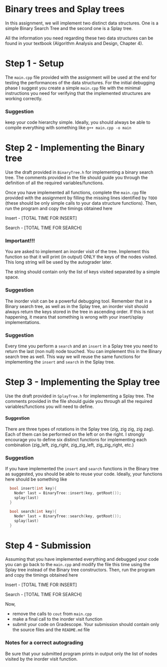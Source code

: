 # Binary trees and Splay trees

In this assignment, we will implement two distinct data structures. One is a simple Binary Search Tree and the second one is a Splay tree.

All the information you need regarding these two data structures can be found in your textbook (Algorithm Analysis and Design, Chapter 4).


# Step 1 - Setup

The `main.cpp` file provided with the assignment will be used at the end for testing the performances of the data structures. For the initial debugging phase I suggest you create a simple `main.cpp` file with the minimal instructions you need for verifying that the implemented structures are working correctly.

### Suggestion
keep your code hierarchy simple. Ideally, you should always be able to compile everything with something like `g++ main.cpp -o main`

# Step 2 - Implementing the Binary tree

Use the draft provided in `BinaryTree.h` for implementing a binary search tree. The comments provided in the file should guide you through the definition of all the required variables/functions.

Once you have implemented all functions, complete the `main.cpp` file provided with the assignment by filling the missing lines identified by `TODO` (these should be only simple calls to your data structure functions).
Then, run the program and copy the timings obtained here

Insert - [TOTAL TIME FOR INSERT]

Search - [TOTAL TIME FOR SEARCH]


### Important!!!
You are asked to implement an inorder visit of the tree. Implement this function so that it will print (in output) ONLY the keys of the nodes visited. This long string will be used by the autograder later.

The string should contain only the list of keys visited separated by a simple space.


### Suggestion
The inorder visit can be a powerful debugging tool. Remember that in a Binary search tree, as well as in the Splay tree, an inorder visit should always return the keys stored in the tree in ascending order. If this is not happening, it means that something is wrong with your insert/splay implementations.


### Suggestion
Every time you perform a `search` and an `insert` in a Splay tree you need to return the last (non null) node touched. You can implement this in the Binary search tree as well. This way we will reuse the same functions for implementing the `insert` and `search` in the Splay tree.  


# Step 3 - Implementing the Splay tree

Use the draft provided in `SplayTree.h` for implementing a Splay tree. The comments provided in the file should guide you through all the required variables/functions you will need to define.

#### Suggestion
There are three types of rotations in the Splay tree (zig, zig zig, zig zag). Each of them can be performed on the left or on the right. I strongly encourage you to define six distinct functions for implementing each combination (zig_left, zig_right, zig_zig_left, zig_zig_right, etc.)

### Suggestion
If you have implemented the `insert` and `search` functions in the Binary tree as suggested, you should be able to reuse your code. Ideally, your functions here should be something like

```c++
  bool insert(int key){
    Node* last = BinaryTree::insert(key, getRoot());
    splay(last)
  }
```

```c++
  bool search(int key){
    Node* last = BinaryTree::search(key, getRoot());
    splay(last)
  }
```

# Step 4 - Submission

Assuming that you have implemented everything and debugged your code you can go back to the `main.cpp` and modify the file this time using the Splay tree instead of the Binary tree constructors.
Then, run the program and copy the timings obtained here

Insert - [TOTAL TIME FOR INSERT]

Search - [TOTAL TIME FOR SEARCH]


Now, 
- remove the calls to `cout` from `main.cpp` 
- make a final call to the inorder visit function
- submit your code on Gradescope. Your submission should contain only the source files and the `README.md` file

### Notes for a correct autograding 
Be sure that your submitted program prints in output only the list of nodes visited by the inorder visit function.
